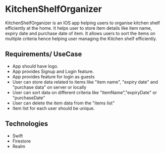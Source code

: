  # KitchenShelfOrganizer
 KitchenShelfOrganizer is an IOS app helping users to organise kitchen shelf efficiently at the home. It helps user to store item details like item name, expiry date and purchase date of item. It allows users to sort the items on multiple criteria hence helping user managing the Kitchen shelf efficiently.


## Requirements/ UseCase
* App should have logo.
* App provides  Signup and Login feature.
* App provides feature for login as guests
* User can store data related to items like "item name", "expiry date" and "purchase data" on server or locally
* User can sort data on different criteria like "itemName","expiryDate" or "purchaseDate"
* User can delete the item data from the "items list"
* Item list for each user should be unique.


## Technologies

* Swift
* Firestore
* Realm






